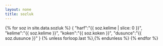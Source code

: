 ```yaml
---
layout: none
title: sozluk
---
```


{% for soz in site.data.sozluk %}
  {
    "harf":"{{ soz.kelime | slice: 0 }}",
    "kelime":"{{ soz.kelime }}",
    "koken":"{{ soz.koken }}",
    "dusunce":"{{ soz.dusunce }}"
  }
{% unless forloop.last %},{% endunless %}
{% endfor %}
